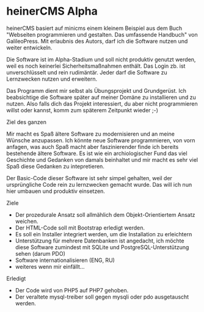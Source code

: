 # heinerCMS Alpha
heinerCMS basiert auf minicms einem kleinem Beispiel aus dem Buch "Webseiten programmieren und gestalten. Das umfassende Handbuch" von GalileoPress. Mit erlaubnis des Autors, darf ich die Software nutzen und weiter entwickeln.

Die Software ist im Alpha-Stadium und soll nicht produktiv genutzt werden, weil es noch keinerlei Sicherheitsmaßnahmen enthält. Das Login zb. ist unverschlüsselt und rein rudimäntär. Jeder darf die Software zu Lernzwecken nutzen und erweitern. 

Das Programm dient mir selbst als Übungsprojekt und Grundgerüst. Ich beabsichtige die Software später auf meiner Domäne zu installieren und zu nutzen. Also falls dich das Projekt interessiert, du aber nicht programmieren willst oder kannst, komm zum späterem Zeitpunkt wieder ;-)

Ziel des ganzen

Mir macht es Spaß ältere Software zu modernisieren und an meine Wünsche anzupassen. Ich könnte neue Software programmieren, von vorn anfagen, was auch Spaß macht aber faszinierender finde ich bereits bestehende ältere Software. Es ist wie ein archiologischer Fund das viel Geschichte und Gedanken von damals beinhaltet und mir macht es sehr viel Spaß diese Gedanken zu intepretieren.

Der Basic-Code dieser Software ist sehr simpel gehalten, weil der ursprüngliche Code rein zu lernzwecken gemacht wurde. Das will ich nun hier umbauen und produktiv einsetzen.

Ziele

- Der prozedurale Ansatz soll allmählich dem Objekt-Orientiertem Ansatz weichen.
- Der HTML-Code soll mit Bootstrap erledigt werden.
- Es soll ein Installer integriert werden, um die Installation zu erleichtern
- Unterstützung für mehrere Datenbanken ist angedacht, ich möchte diese Software zumindest mit SQLite und PostgreSQL-Unterstützung sehen (darum PDO)
- Software internationalisieren (ENG, RU)
- weiteres wenn mir einfällt...

Erledigt

- Der Code wird von PHP5 auf PHP7 gehoben.
- Der veraltete mysql-treiber soll gegen mysqli oder pdo ausgetauscht werden.